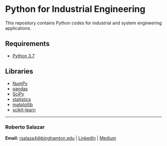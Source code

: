 # Python for Industrial Engineering
This repository contains Python codes for industrial and system engineering applications.

## Requirements

* [Python 3.7](https://www.python.org/)

## Libraries

* [NumPy](https://numpy.org)
* [pandas](https://pandas.pydata.org/)
* [SciPy](https://www.scipy.org/)
* [statistics](https://docs.python.org/3/library/statistics.html)
* [matplotlib](https://matplotlib.org/3.2.1/index.html)
* [scikit-learn](https://scikit-learn.org/stable/)

---

### Roberto Salazar

**Email:** rsalaza4@binghamton.edu | [LinkedIn](https://www.linkedin.com/in/roberto-salazar-reyna/) | [Medium](https://medium.com/@rsalaza4)
